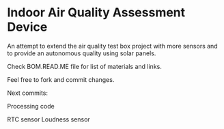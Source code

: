 Indoor Air Quality Assessment Device
=============================

An attempt to extend the air quality test box project with more sensors and to provide an autonomous quality using solar panels.

Check BOM.READ.ME file for list of materials and links.

Feel free to fork and commit changes.


Next commits: 

Processing code

RTC sensor
Loudness sensor

